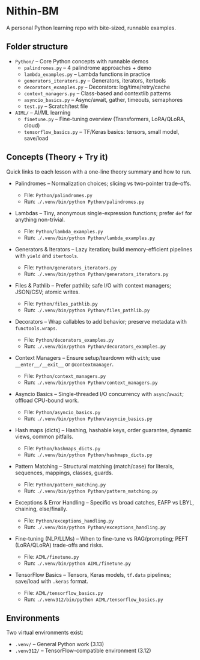 # Nithin-BM

A personal Python learning repo with bite-sized, runnable examples.

## Folder structure

- `Python/` – Core Python concepts with runnable demos
  - `palindromes.py` – 4 palindrome approaches + demo
  - `lambda_examples.py` – Lambda functions in practice
  - `generators_iterators.py` – Generators, iterators, itertools
  - `decorators_examples.py` – Decorators: log/time/retry/cache
  - `context_managers.py` – Class-based and contextlib patterns
  - `asyncio_basics.py` – Async/await, gather, timeouts, semaphores
  - `test.py` – Scratch/test file
- `AIML/` – AI/ML learning
  - `finetune.py` – Fine-tuning overview (Transformers, LoRA/QLoRA, cloud)
  - `tensorflow_basics.py` – TF/Keras basics: tensors, small model, save/load

## Concepts (Theory + Try it)

Quick links to each lesson with a one-line theory summary and how to run.

- Palindromes – Normalization choices; slicing vs two-pointer trade-offs.
  - File: `Python/palindromes.py`
  - Run: `./.venv/bin/python Python/palindromes.py`

- Lambdas – Tiny, anonymous single-expression functions; prefer `def` for anything non-trivial.
  - File: `Python/lambda_examples.py`
  - Run: `./.venv/bin/python Python/lambda_examples.py`

- Generators & Iterators – Lazy iteration; build memory-efficient pipelines with `yield` and `itertools`.
  - File: `Python/generators_iterators.py`
  - Run: `./.venv/bin/python Python/generators_iterators.py`

- Files & Pathlib – Prefer pathlib; safe I/O with context managers; JSON/CSV; atomic writes.
  - File: `Python/files_pathlib.py`
  - Run: `./.venv/bin/python Python/files_pathlib.py`

- Decorators – Wrap callables to add behavior; preserve metadata with `functools.wraps`.
  - File: `Python/decorators_examples.py`
  - Run: `./.venv/bin/python Python/decorators_examples.py`

- Context Managers – Ensure setup/teardown with `with`; use `__enter__/__exit__` or `@contextmanager`.
  - File: `Python/context_managers.py`
  - Run: `./.venv/bin/python Python/context_managers.py`

- Asyncio Basics – Single-threaded I/O concurrency with `async`/`await`; offload CPU-bound work.
  - File: `Python/asyncio_basics.py`
  - Run: `./.venv/bin/python Python/asyncio_basics.py`

- Hash maps (dicts) – Hashing, hashable keys, order guarantee, dynamic views, common pitfalls.
  - File: `Python/hashmaps_dicts.py`
  - Run: `./.venv/bin/python Python/hashmaps_dicts.py`

- Pattern Matching – Structural matching (match/case) for literals, sequences, mappings, classes, guards.
  - File: `Python/pattern_matching.py`
  - Run: `./.venv/bin/python Python/pattern_matching.py`

- Exceptions & Error Handling – Specific vs broad catches, EAFP vs LBYL, chaining, else/finally.
  - File: `Python/exceptions_handling.py`
  - Run: `./.venv/bin/python Python/exceptions_handling.py`

- Fine-tuning (NLP/LLMs) – When to fine-tune vs RAG/prompting; PEFT (LoRA/QLoRA) trade-offs and risks.
  - File: `AIML/finetune.py`
  - Run: `./.venv/bin/python AIML/finetune.py`

- TensorFlow Basics – Tensors, Keras models, `tf.data` pipelines; save/load with `.keras` format.
  - File: `AIML/tensorflow_basics.py`
  - Run: `./.venv312/bin/python AIML/tensorflow_basics.py`

## Environments

Two virtual environments exist:
- `.venv/` – General Python work (3.13)
- `.venv312/` – TensorFlow-compatible environment (3.12)
